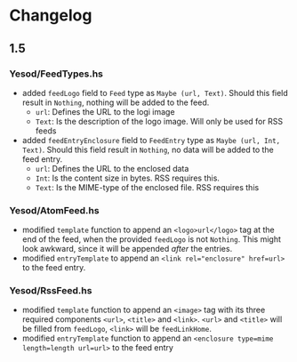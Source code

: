# Changelog

## 1.5

### Yesod/FeedTypes.hs

* added `feedLogo` field to `Feed` type as `Maybe (url, Text)`. Should this field result in `Nothing`, nothing will be added to the feed.
	* `url`: Defines the URL to the logi image
	* `Text`: Is the description of the logo image. Will only be used for RSS feeds
* added `feedEntryEnclosure` field to `FeedEntry` type as `Maybe (url, Int, Text)`. Should this field result in `Nothing`, no data will be added to the feed entry.
	* `url`: Defines the URL to the enclosed data
	* `Int`: Is the content size in bytes. RSS requires this.
	* `Text`: Is the MIME-type of the enclosed file. RSS requires this

### Yesod/AtomFeed.hs

* modified `template` function to append an `<logo>url</logo>` tag at the end of the feed, when the provided `feedLogo` is not `Nothing`. This might look awkward, since it will be appended *after* the entries.
* modified `entryTemplate` to append an `<link rel="enclosure" href=url>` to the feed entry.

### Yesod/RssFeed.hs

* modified `template` function to append an `<image>` tag with its three required components `<url>`, `<title>` and `<link>`. `<url>` and `<title>` will be filled from `feedLogo`, `<link>` will be `feedLinkHome`.
* modified `entryTemplate` function to append an `<enclosure type=mime length=length url=url>` to the feed entry

